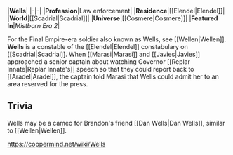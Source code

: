 |**Wells**|
|-|-|
|**Profession**|Law enforcement|
|**Residence**|[[Elendel\|Elendel]]|
|**World**|[[Scadrial\|Scadrial]]|
|**Universe**|[[Cosmere\|Cosmere]]|
|**Featured In**|*Mistborn Era 2*|

For the Final Empire-era soldier also known as Wells, see [[Wellen\|Wellen]].
**Wells** is a constable of the [[Elendel\|Elendel]] constabulary on [[Scadrial\|Scadrial]].
When [[Marasi\|Marasi]] and [[Javies\|Javies]] approached a senior captain about watching Governor [[Replar Innate\|Replar Innate's]] speech so that they could report back to [[Aradel\|Aradel]], the captain told Marasi that Wells could admit her to an area reserved for the press.

## Trivia
Wells may be a cameo for Brandon's friend [[Dan Wells\|Dan Wells]], similar to [[Wellen\|Wellen]].


https://coppermind.net/wiki/Wells